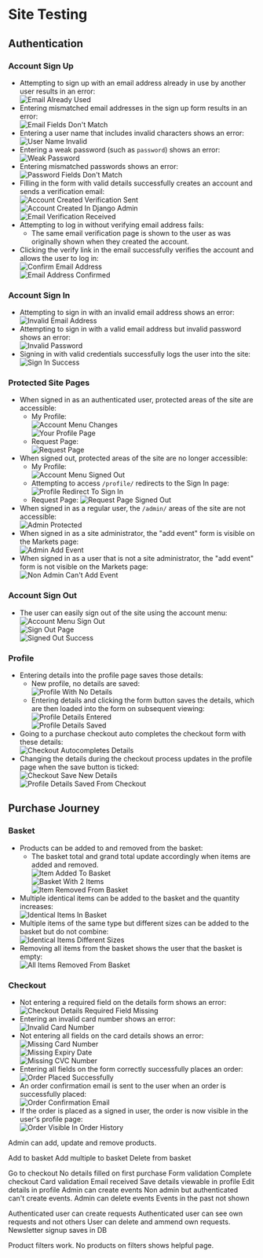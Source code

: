 # Site Testing <!-- omit in toc -->

## Authentication
### Account Sign Up
- Attempting to sign up with an email address already in use by another user results in an error:  
![Email Already Used](./assets/testing/auth_signup_email_taken.png)
- Entering mismatched email addresses in the sign up form results in an error:  
![Email Fields Don't Match](./assets/testing/auth_signup_email_mismatch.png)  
- Entering a user name that includes invalid characters shows an error:  
![User Name Invalid](./assets/testing/auth_signup_username_invalid.png)  
- Entering a weak password (such as `password`) shows an error:  
![Weak Password](./assets/testing/auth_signup_weak_password.png)
- Entering mismatched passwords shows an error:  
![Password Fields Don't Match](./assets/testing/auth_signup_password_mismatch.png)
- Filling in the form with valid details successfully creates an account and sends a verification email:  
![Account Created Verification Sent](./assets/testing/auth_signup_verify_email.png)  
![Account Created In Django Admin](./assets/testing/auth_signup_user_created_admin.png)  
![Email Verification Received](./assets/testing/auth_signup_email_verification.png)  
- Attempting to log in without verifying email address fails:
  - The same email verification page is shown to the user as was originally shown when they created the account.
- Clicking the verify link in the email successfully verifies the account and allows the user to log in:  
![Confirm Email Address](./assets/testing/auth_signup_confirm_email.png)  
![Email Address Confirmed](./assets/testing/auth_signup_email_confirmed.png)  
### Account Sign In
- Attempting to sign in with an invalid email address shows an error:  
![Invalid Email Address](./assets/testing/auth_signin_invalid_email.png)  
- Attempting to sign in with a valid email address but invalid password shows an error:  
![Invalid Password](./assets/testing/auth_signin_invalid_password.png)  
- Signing in with valid credentials successfully logs the user into the site:  
![Sign In Success](./assets/testing/auth_signin_success.png)  
### Protected Site Pages
- When signed in as an authenticated user, protected areas of the site are accessible:  
  - My Profile:  
![Account Menu Changes](./assets/testing/auth_protected_account_menu.png)  
![Your Profile Page](./assets/testing/auth_protected_profile.png)  
  - Request Page:  
![Request Page](./assets/testing/auth_protected_request.png)  
- When signed out, protected areas of the site are no longer accessible:  
  - My Profile:  
![Account Menu Signed Out](./assets/testing/auth_protected_signedout_menu.png)  
  - Attempting to access `/profile/` redirects to the Sign In page:  
![Profile Redirect To Sign In](./assets/testing/auth_protected_profile_redirect.png)  
  - Request Page:
![Request Page Signed Out](./assets/testing/auth_protected_signedout_request.png)  
- When signed in as a regular user, the `/admin/` areas of the site are not accessible:  
![Admin Protected](./assets/testing/auth_protected_admin.png)  
- When signed in as a site administrator, the "add event" form is visible on the Markets page:  
![Admin Add Event](./assets/testing/auth_protected_admin_add_event.png)  
- When signed in as a user that is not a site administrator, the "add event" form is not visible on the Markets page:  
![Non Admin Can't Add Event](./assets/testing/auth_protected_nonadmin_events.png)  
### Account Sign Out
- The user can easily sign out of the site using the account menu:  
![Account Menu Sign Out](./assets/testing/auth_signout_account_menu.png)  
![Sign Out Page](./assets/testing/auth_signout_page.png)  
![Signed Out Success](./assets/testing/auth_signout_signed_out.png)  
### Profile
- Entering details into the profile page saves those details:  
  - New profile, no details are saved:  
![Profile With No Details](./assets/testing/auth_profile_no_details.png)  
  - Entering details and clicking the form button saves the details, which are then loaded into the form on subsequent viewing:    
![Profile Details Entered](./assets/testing/auth_profile_enter_details.png)  
![Profile Details Saved](./assets/testing/auth_profile_details_saved.png)  
- Going to a purchase checkout auto completes the checkout form with these details:  
![Checkout Autocompletes Details](./assets/testing/auth_profile_checkout.png)  
- Changing the details during the checkout process updates in the profile page when the save button is ticked:  
![Checkout Save New Details](./assets/testing/auth_profile_checkout_change_details.png)  
![Profile Details Saved From Checkout](./assets/testing/auth_profile_details_saved_from_checkout.png)  
## Purchase Journey
### Basket
- Products can be added to and removed from the basket: 
  - The basket total and grand total update accordingly when items are added and removed.  
![Item Added To Basket](./assets/testing/purchase_basket_add_item.png)  
![Basket With 2 Items](./assets/testing/purchase_basket.png)  
![Item Removed From Basket](./assets/testing/purchase_basket_remove_item.png)  
- Multiple identical items can be added to the basket and the quantity increases:  
![Identical Items In Basket](./assets/testing/purchase_basket_identical_items.png)  
- Multiple items of the same type but different sizes can be added to the basket but do not combine:  
![Identical Items Different Sizes](./assets/testing/purchase_basket_different_size_items.png)  
- Removing all items from the basket shows the user that the basket is empty:  
![All Items Removed From Basket](./assets/testing/purchase_basket_all_items_removed.png)  
### Checkout
- Not entering a required field on the details form shows an error:  
![Checkout Details Required Field Missing](./assets/testing/purchase_checkout_missing_required_field.png)  
- Entering an invalid card number shows an error:  
![Invalid Card Number](./assets/testing/purchase_checkout_invalid_card_number.png)  
- Not entering all fields on the card details shows an error:  
![Missing Card Number](./assets/testing/purchase_checkout_missing_card_number.png)  
![Missing Expiry Date](./assets/testing/purchase_checkout_missing_expiry.png)  
![Missing CVC Number](./assets/testing/purchase_checkout_missing_cvc.png)  
- Entering all fields on the form correctly successfully places an order:  
![Order Placed Successfully](./assets/testing/purchase_checkout_success.png)  
- An order confirmation email is sent to the user when an order is successfully placed:  
![Order Confirmation Email](./assets/testing/purchase_checkout_confirmation_email.png)  
- If the order is placed as a signed in user, the order is now visible in the user's profile page:  
![Order Visible In Order History](./assets/testing/purchase_checkout_order_history.png)  




Admin can add, update and remove products.

Add to basket
Add multiple to basket
Delete from basket


Go to checkout
No details filled on first purchase
Form validation
Complete checkout
Card validation
Email received
Save details viewable in profile
Edit details in profile
Admin can create events
Non admin but authenticated can't create events.
Admin can delete events
Events in the past not shown

Authenticated user can create requests
Authenticated user can see own requests and not others
User can delete and ammend own requests.
Newsletter signup saves in DB

Product filters work.
No products on filters shows helpful page.